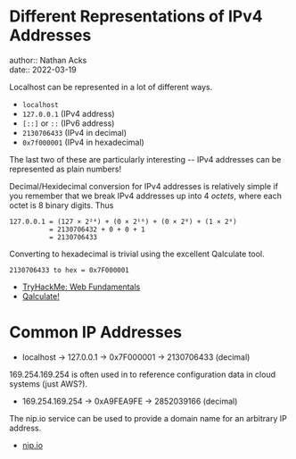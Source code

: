 # Different Representations of IPv4 Addresses

author:: Nathan Acks  
date:: 2022-03-19

Localhost can be represented in a lot of different ways.

* `localhost`
* `127.0.0.1` (IPv4 address)
* `[::]` or `::` (IPv6 address)
* `2130706433` (IPv4 in decimal)
* `0x7f000001` (IPv4 in hexadecimal)

The last two of these are particularly interesting -- IPv4 addresses can be represented as plain numbers!

Decimal/Hexidecimal conversion for IPv4 addresses is relatively simple if you remember that we break IPv4 addresses up into 4 *octets*, where each octet is 8 binary digits. Thus

```
127.0.0.1 = (127 × 2²⁴) + (0 × 2¹⁶) + (0 × 2⁸) + (1 × 2⁰)
          = 2130706432 + 0 + 0 + 1
          = 2130706433
```

Converting to hexadecimal is trivial using the excellent Qalculate tool.

```qalc
2130706433 to hex = 0x7F000001
```

* [TryHackMe: Web Fundamentals](tryhackme-web-fundamentals.md)
* [Qalculate!](https://qalculate.github.io/)

# Common IP Addresses

* localhost -> 127.0.0.1 -> 0x7F000001 -> 2130706433 (decimal)

169.254.169.254 is often used in to reference configuration data in cloud systems (just AWS?).

* 169.254.169.254 -> 0xA9FEA9FE -> 2852039166 (decimal)

The nip.io service can be used to provide a domain name for an arbitrary IP address.

* [nip.io](https://nip.io/)
